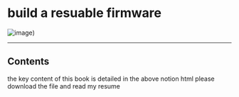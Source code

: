 # build a resuable firmware 

![image](https://www.ellibs.com/sites/default/files/imagecache/product_full/bookcover_978-1-4842-3296-5.jpg))

---

## Contents
the key content of this book is detailed in the above notion html please download the file and read my resume 
